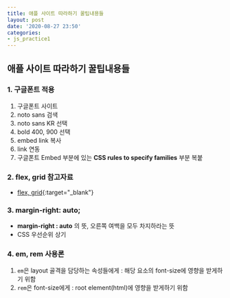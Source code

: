 ```yaml
---
title: 애플 사이트 따라하기 꿀팁내용들
layout: post
date: '2020-08-27 23:50'
categories:
- js_practice1
---
```


## 애플 사이트 따라하기 꿀팁내용들

### 1. 구글폰트 적용

1. 구글폰트 사이트
2. noto sans 검색
3. noto sans KR 선택
4. bold 400, 900 선택
5. embed link 복사
6. link 연동
7. 구글폰트 Embed 부분에 있는 **CSS rules to specify families** 부분 복붙

### 2. flex, grid 참고자료

* [flex, grid](https://studiomeal.com/archives/197){:target="_blank"}

### 3. margin-right: auto;

* **margin-right : auto** 의 뜻, 오른쪽 여백을 모두 차지하라는 뜻
* CSS 우선순위 상기

### 4. em, rem 사용론

1. `em`은 layout 골격을 담당하는 속성들에게 : 해당 요소의 font-size에 영향을 받게하기 위함
2. `rem`은 font-size에게 : root element(html)에 영향을 받게하기 위함

